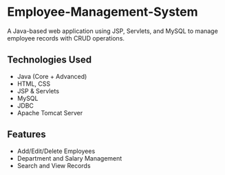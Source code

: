 # Employee-Management-System
A Java-based web application using JSP, Servlets, and MySQL to manage employee records with CRUD operations.

## Technologies Used
- Java (Core + Advanced)
- HTML, CSS
- JSP & Servlets
- MySQL
- JDBC
- Apache Tomcat Server

## Features
- Add/Edit/Delete Employees
- Department and Salary Management
- Search and View Records
